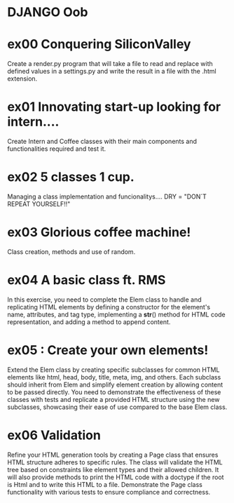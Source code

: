# DJANGO Oob

 # ex00 Conquering SiliconValley
Create a render.py program that will take a file  to read and replace with defined values in a settings.py and write the result in a file with the .html extension.

# ex01 Innovating start-up looking for intern....
Create Intern and Coffee classes with their  main components and functionalities required and test it.

# ex02  5 classes 1 cup.
Managing a class implementation and funcionalitys....
DRY = "DON´T REPEAT YOURSELF!!"

# ex03  Glorious coffee machine!
Class creation, methods and use of random.

# ex04 A basic class ft. RMS
In this exercise, you need to complete the Elem class to handle and replicating HTML elements by defining a constructor for the element's name, attributes, and tag type, implementing a __str__() method for HTML code representation, and adding a method to append content.

# ex05 : Create your own elements!
Extend the Elem class by creating specific subclasses for common HTML elements like html, head, body, title, meta, img, and others. Each subclass should inherit from Elem and simplify element creation by allowing content to be passed directly. You need to demonstrate the effectiveness of these classes with tests and replicate a provided HTML structure using the new subclasses, showcasing their ease of use compared to the base Elem class.

# ex06 Validation
Refine your HTML generation tools by creating a Page class that ensures HTML structure adheres to specific rules. The class will validate the HTML tree based on constraints like element types and their allowed children. It will also provide methods to print the HTML code with a doctype if the root is Html and to write this HTML to a file. Demonstrate the Page class functionality with various tests to ensure compliance and correctness.







